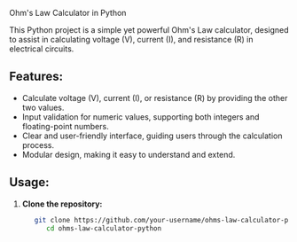 Ohm's Law Calculator in Python

This Python project is a simple yet powerful Ohm's Law calculator, designed to assist in calculating voltage (V), current (I), and resistance (R) in electrical circuits.

## Features:

- Calculate voltage (V), current (I), or resistance (R) by providing the other two values.
- Input validation for numeric values, supporting both integers and floating-point numbers.
- Clear and user-friendly interface, guiding users through the calculation process.
- Modular design, making it easy to understand and extend.

## Usage:

1. **Clone the repository:**

   ```bash
      git clone https://github.com/your-username/ohms-law-calculator-python.git
         cd ohms-law-calculator-python


